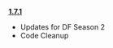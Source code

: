 **[1.7.1](https://github.com/ChrisKader/LFMPlus/releases/tag/v1.7.1)**
  * Updates for DF Season 2
  * Code Cleanup
